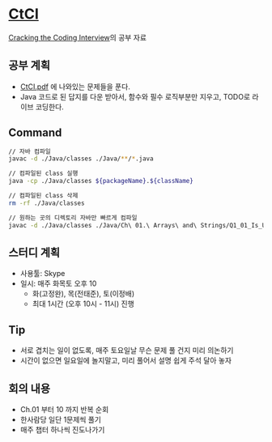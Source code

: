 # [CtCI](https://github.com/careercup/CtCI-6th-Edition)

[Cracking the Coding Interview](http://www.yes24.com/Product/Goods/44305533)의 공부 자료

## 공부 계획

- [CtCI.pdf](./CtCI.pdf) 에 나와있는 문제들을 푼다.
- Java 코드로 된 답지를 다운 받아서, 함수와 필수 로직부분만 지우고, TODO로 라이브 코딩한다.

## Command

```sh
// 자바 컴파일
javac -d ./Java/classes ./Java/**/*.java

// 컴파일된 class 실행
java -cp ./Java/classes ${packageName}.${className}

// 컴파일된 class 삭제
rm -rf ./Java/classes

// 원하는 곳의 디렉토리 자바만 빠르게 컴파일
javac -d ./Java/classes ./Java/Ch\ 01.\ Arrays\ and\ Strings/Q1_01_Is_Unique/*.java
```

## 스터디 계획

- 사용툴: Skype
- 일시: 매주 화목토 오후 10
  - 화(고정완), 목(전태준), 토(이정배)
  - 최대 1시간 (오후 10시 - 11시) 진행

## Tip

- 서로 겹치는 일이 없도록, 매주 토요일날 무슨 문제 풀 건지 미리 의논하기
- 시간이 없으면 일요일에 놀지말고, 미리 풀어서 설명 쉽게 주석 달아 놓자

## 회의 내용

- Ch.01 부터 10 까지 반복 순회
- 한사람당 일단 1문제씩 풀기
- 매주 챕터 하나씩 진도나가기
